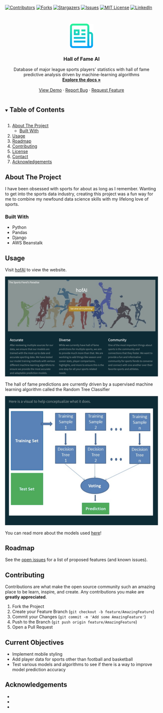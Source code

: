 <!--
*** Thanks for checking out the Best-README-Template. If you have a suggestion
*** that would make this better, please fork the repo and create a pull request
*** or simply open an issue with the tag "enhancement".
*** Thanks again! Now go create something AMAZING! :D
***
***
***
*** To avoid retyping too much info. Do a search and replace for the following:
-->

<!-- PROJECT SHIELDS -->
<!--
*** I'm using markdown "reference style" links for readability.
*** Reference links are enclosed in brackets [ ] instead of parentheses ( ).
*** See the bottom of this document for the declaration of the reference variables
*** for contributors-url, forks-url, etc. This is an optional, concise syntax you may use.
*** https://www.markdownguide.org/basic-syntax/#reference-style-links
-->

[![Contributors][contributors-shield]][contributors-url]
[![Forks][forks-shield]][forks-url]
[![Stargazers][stars-shield]][stars-url]
[![Issues][issues-shield]][issues-url]
[![MIT License][license-shield]][license-url]
[![LinkedIn][linkedin-shield]][linkedin-url]

<!-- PROJECT LOGO -->
<br />
<p align="center">
  <a href="https://github.com/hleejr/hofAI">
    <img src="images/logo.png" alt="Logo" width="80" height="80">
  </a>

  <h3 align="center">Hall of Fame AI</h3>

  <p align="center">
    Database of major league sports players' statistics with hall of fame predictive analysis driven by machine-learning algorithms
    <br />
    <a href="https://github.com/hleejr/hofAI"><strong>Explore the docs »</strong></a>
    <br />
    <br />
    <a href="https://github.com/hleejr/hofAI">View Demo</a>
    ·
    <a href="https://github.com/hleejr/hofAI/issues">Report Bug</a>
    ·
    <a href="https://github.com/hleejr/hofAI/issues">Request Feature</a>
  </p>
</p>

<!-- TABLE OF CONTENTS -->
<details open="open">
  <summary><h2 style="display: inline-block">Table of Contents</h2></summary>
  <ol>
    <li>
      <a href="#about-the-project">About The Project</a>
      <ul>
        <li><a href="#built-with">Built With</a></li>
      </ul>
    </li>
    <li><a href="#usage">Usage</a></li>
    <li><a href="#roadmap">Roadmap</a></li>
    <li><a href="#contributing">Contributing</a></li>
    <li><a href="#license">License</a></li>
    <li><a href="#contact">Contact</a></li>
    <li><a href="#acknowledgements">Acknowledgements</a></li>
  </ol>
</details>

<!-- ABOUT THE PROJECT -->
## About The Project

I have been obsessed with sports for about as long as I remember. Wanting to get into the sports data industry, creating this project was a fun way for me to combine my newfound data science skills with my lifelong love of sports.

### Built With

* Python
* Pandas
* Django
* AWS Beanstalk

<!-- USAGE EXAMPLES -->
## Usage

Visit [hofAI](https://hofai.herokuapp.com) to view the website.

<p align="center">
    <img src="images/screenshot.png" alt="Logo" >
</p>

The hall of fame predictions are currently driven by a supervised machine learning algorithm called the Random Tree Classifier

<p align="center">
    <img src="images/screenshot_tree.png" alt="Logo" >
</p>

You can read more about the models used [here](https://hofai.herokuapp.com/models)!

<!-- ROADMAP -->
## Roadmap

See the [open issues](https://github.com/hleejr/hofAI/issues) for a list of proposed features (and known issues).

<!-- CONTRIBUTING -->
## Contributing

Contributions are what make the open source community such an amazing place to be learn, inspire, and create. Any contributions you make are **greatly appreciated**.

1. Fork the Project
2. Create your Feature Branch (`git checkout -b feature/AmazingFeature`)
3. Commit your Changes (`git commit -m 'Add some AmazingFeature'`)
4. Push to the Branch (`git push origin feature/AmazingFeature`)
5. Open a Pull Request

<!-- Current Objectives -->
## Current Objectives

* Implement mobile styling
* Add player data for sports other than football and basketball
* Test various models and algorithms to see if there is a way to improve model prediction accuracy

<!-- ACKNOWLEDGEMENTS -->
## Acknowledgements

* []()
* []()
* []()

<!-- MARKDOWN LINKS & IMAGES -->
<!-- https://www.markdownguide.org/basic-syntax/#reference-style-links -->
[contributors-shield]: https://img.shields.io/github/contributors/hleejr/hofAI.svg?style=for-the-badge
[contributors-url]: https://github.com/hleejr/hofAI/graphs/contributors
[forks-shield]: https://img.shields.io/github/forks/hleejr/hofAI.svg?style=for-the-badge
[forks-url]: https://github.com/hleejr/hofAI/network/members
[stars-shield]: https://img.shields.io/github/stars/hleejr/hofAI.svg?style=for-the-badge
[stars-url]: https://github.com/hleejr/hofAI/stargazers
[issues-shield]: https://img.shields.io/github/issues/hleejr/hofAI.svg?style=for-the-badge
[issues-url]: https://github.com/hleejr/hofAI/issues
[license-shield]: https://img.shields.io/github/license/hleejr/hofAI.svg?style=for-the-badge
[license-url]: https://github.com/hleejr/hofAI/blob/master/LICENSE.txt
[linkedin-shield]: https://img.shields.io/badge/-LinkedIn-black.svg?style=for-the-badge&logo=linkedin&colorB=555
[linkedin-url]: https://www.linkedin.com/in/henry-bowe-jr-31498916a/
